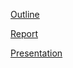 [Outline](https://docs.google.com/document/d/11rA8fbMnKl4XQ8nmNV9YoBh6tc2EmGwkxjeRHP1J_8Y/edit?usp=sharing)

[Report](https://docs.google.com/document/d/1d8P94-amYmrEOSAnMiOcyvNyyM49Fg6uhKKXREncuSw/edit?usp=sharing)

[Presentation](https://docs.google.com/presentation/d/1J4vIi1q13mCjn6pkxDxXc2Rv3uEuJSRD93dfjtj-gJ4/edit?usp=sharing)

